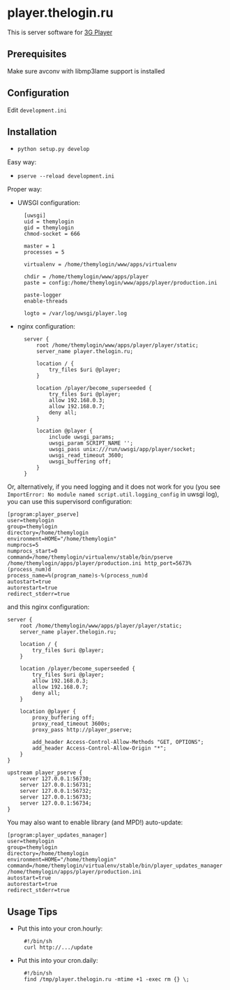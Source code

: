 # player.thelogin.ru

This is server software for [3G Player](https://github.com/themylogin/3G-Player)

## Prerequisites

Make sure avconv with libmp3lame support is installed

## Configuration

Edit ```development.ini```

## Installation

* ```python setup.py develop```

Easy way:

* ```pserve --reload development.ini```

Proper way:

* UWSGI configuration:

        [uwsgi]
        uid = themylogin
        gid = themylogin
        chmod-socket = 666
        
        master = 1
        processes = 5
        
        virtualenv = /home/themylogin/www/apps/virtualenv
        
        chdir = /home/themylogin/www/apps/player
        paste = config:/home/themylogin/www/apps/player/production.ini

        paste-logger
        enable-threads

        logto = /var/log/uwsgi/player.log

* nginx configuration:

        server {
	        root /home/themylogin/www/apps/player/player/static;
	        server_name player.thelogin.ru;
          
	        location / {
		        try_files $uri @player;
	        }
	        
	        location /player/become_superseeded {
		        try_files $uri @player;
		        allow 192.168.0.3;
		        allow 192.168.0.7;
		        deny all;
	        }
        
	        location @player {
		        include uwsgi_params;
		        uwsgi_param SCRIPT_NAME '';
		        uwsgi_pass unix:///run/uwsgi/app/player/socket;
		        uwsgi_read_timeout 3600;
		        uwsgi_buffering off;
	        }
        }
        
Or, alternatively, if you need logging and it does not work for you (you see ```ImportError: No module named script.util.logging_config``` in uwsgi log), you can use this supervisord configuration:

	[program:player_pserve]
	user=themylogin
	group=themylogin
	directory=/home/themylogin
	environment=HOME="/home/themylogin"
	numprocs=5
	numprocs_start=0
	command=/home/themylogin/virtualenv/stable/bin/pserve /home/themylogin/apps/player/production.ini http_port=5673%(process_num)d
	process_name=%(program_name)s-%(process_num)d
	autostart=true
	autorestart=true
	redirect_stderr=true
	
and this nginx configuration:

	server {
		root /home/themylogin/www/apps/player/player/static;
		server_name player.thelogin.ru;
	
		location / {
			try_files $uri @player;
		}
	
		location /player/become_superseeded {
			try_files $uri @player;
			allow 192.168.0.3;
			allow 192.168.0.7;
			deny all;
		}
	
		location @player {
	        proxy_buffering off;
	        proxy_read_timeout 3600s;
			proxy_pass http://player_pserve;
	
			add_header Access-Control-Allow-Methods "GET, OPTIONS";
			add_header Access-Control-Allow-Origin "*";
		}
	}
	
	upstream player_pserve {
		server 127.0.0.1:56730;
		server 127.0.0.1:56731;
		server 127.0.0.1:56732;
		server 127.0.0.1:56733;
		server 127.0.0.1:56734;
	}

You may also want to enable library (and MPD!) auto-update:

	[program:player_updates_manager]
	user=themylogin
	group=themylogin
	directory=/home/themylogin
	environment=HOME="/home/themylogin"
	command=/home/themylogin/virtualenv/stable/bin/player_updates_manager /home/themylogin/apps/player/production.ini
	autostart=true
	autorestart=true
	redirect_stderr=true

## Usage Tips

* Put this into your cron.hourly:

        #!/bin/sh
        curl http://.../update

* Put this into your cron.daily:

        #!/bin/sh
        find /tmp/player.thelogin.ru -mtime +1 -exec rm {} \;
